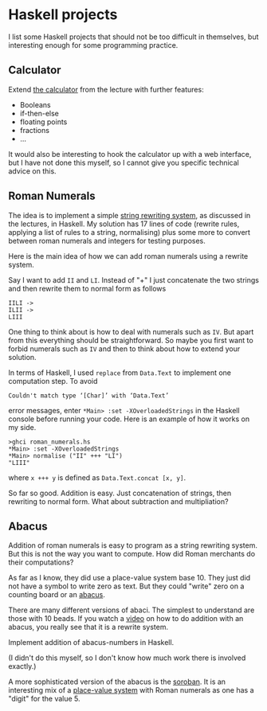 # Haskell projects

I list some Haskell projects that should not be too difficult in themselves, but interesting enough for some programming practice.

## Calculator

Extend [the calculator](https://hackmd.io/@alexhkurz/HJVtVl068) from the lecture with further features:

- Booleans
- if-then-else
- floating points
- fractions
- ...

It would also be interesting to hook the calculator up with a web interface, but I have not done this myself, so I cannot give you specific technical advice on this.

## Roman Numerals

The idea is to implement a simple [string rewriting system](https://hackmd.io/@alexhkurz/BJ23jmpIw#Exercises-String-rewriting-essential-examinable), as discussed in the lectures, in Haskell. My solution has 17 lines of code (rewrite rules, applying a list of rules to a string, normalising) plus some more to convert between roman numerals and integers for testing purposes.

Here is the main idea of how we can add roman numerals using a rewrite system.

Say I want to add `II` and `LI`. Instead of "+" I just concatenate the two strings and then rewrite them to normal form as follows
    
    IILI ->
    ILII ->
    LIII

One thing to think about is how to deal with numerals such as `IV`. But apart from this everything should be  straightforward. So maybe you first want to forbid numerals such as `IV` and then to think about how to extend your solution.

In terms of Haskell, I used `replace` from `Data.Text` to implement one computation step. To avoid 

    Couldn't match type ‘[Char]’ with ‘Data.Text’

error messages, enter `*Main> :set -XOverloadedStrings` in the Haskell console before running your code. Here is an example of how it works on my side.

    >ghci roman_numerals.hs
    *Main> :set -XOverloadedStrings
    *Main> normalise ("II" +++ "LI")
    "LIII"

where `x +++ y` is defined as `Data.Text.concat [x, y]`.

So far so good. Addition is easy. Just concatenation of strings, then rewriting to normal form. What about subtraction and multipliation? 

## Abacus

Addition of roman numerals is easy to program as a string rewriting system. But this is not the way you want to compute. How did Roman merchants do their computations?

As far as I know, they did use a place-value system base 10. They just did not have a symbol to write zero as text. But they could "write" zero on a counting board or an [abacus](https://www.ee.ryerson.ca/~elf/abacus/history.html). 

There are many different versions of abaci. The simplest to understand are those with 10 beads. If you watch a [video](https://www.youtube.com/watch?v=SYRyKYmOJwM) on how to do addition with an abacus, you really see that it is a rewrite system. 

Implement addition of abacus-numbers in Haskell.

(I didn't do this myself, so I don't know how much work there is involved exactly.)

A more sophisticated version of the abacus is the [soroban](https://en.wikipedia.org/wiki/Soroban). It is an interesting mix of a [place-value system](https://en.wikipedia.org/wiki/Positional_notation) with Roman numerals as one has a "digit" for the value $5$. 




